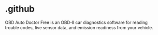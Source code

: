 # .github
OBD Auto Doctor Free is an OBD-II car diagnostics software for reading trouble codes, live sensor data, and emission readiness from your vehicle.

